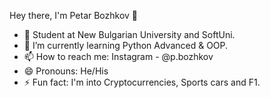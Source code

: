 Hey there, I'm Petar Bozhkov 👋
- 🏫 Student at New Bulgarian University and SoftUni.
- 🌱 I’m currently learning Python Advanced & OOP.
- 📫 How to reach me: Instagram - @p.bozhkov
- 😄 Pronouns: He/His
- ⚡ Fun fact: I'm into Cryptocurrencies, Sports cars and F1.

